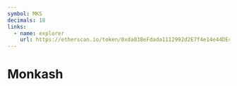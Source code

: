 ```yaml
---
symbol: MKS
decimals: 18
links:
  - name: explorer
    url: https://etherscan.io/token/0xda038eFdada1112992d2E7f4e14e44DE47eb2C7C
---
```


# Monkash
